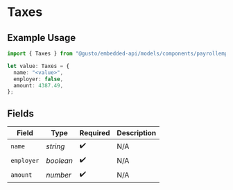 # Taxes

## Example Usage

```typescript
import { Taxes } from "@gusto/embedded-api/models/components/payrollemployeecompensationstype.js";

let value: Taxes = {
  name: "<value>",
  employer: false,
  amount: 4387.49,
};
```

## Fields

| Field              | Type               | Required           | Description        |
| ------------------ | ------------------ | ------------------ | ------------------ |
| `name`             | *string*           | :heavy_check_mark: | N/A                |
| `employer`         | *boolean*          | :heavy_check_mark: | N/A                |
| `amount`           | *number*           | :heavy_check_mark: | N/A                |